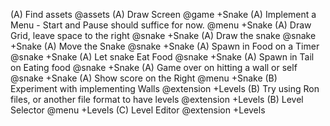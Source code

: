 (A) Find assets @assets
(A) Draw Screen @game +Snake
(A) Implement a Menu - Start and Pause should suffice for now. @menu +Snake
(A) Draw Grid, leave space to the right @snake +Snake
(A) Draw the snake @snake +Snake
(A) Move the Snake @snake +Snake
(A) Spawn in Food on a Timer @snake +Snake
(A) Let snake Eat Food @snake +Snake
(A) Spawn in Tail on Eating food @snake +Snake
(A) Game over on hitting a wall or self @snake +Snake
(A) Show score on the Right @menu +Snake
(B) Experiment with implementing Walls @extension +Levels
(B) Try using Ron files, or another file format to have levels @extension +Levels
(B) Level Selector @menu +Levels
(C) Level Editor @extension +Levels
